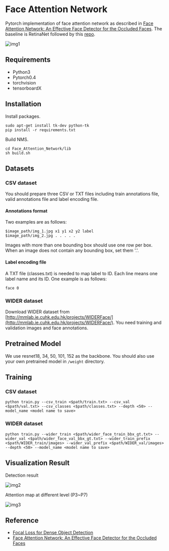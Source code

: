 # Face Attention Network

Pytorch implementation of face attention network as described in [Face Attention Network: An Effective Face Detector for the Occluded Faces](https://arxiv.org/abs/1711.07246). The baseline is RetinaNet followed by this [repo](https://github.com/yhenon/pytorch-retinanet).

![img1](https://github.com/rainofmine/face_attention_network/blob/master/img/1.png)

## Requirements

- Python3
- Pytorch0.4
- torchvision
- tensorboardX

## Installation

Install packages.

```
sudo apt-get install tk-dev python-tk
pip install -r requirements.txt
```

Build NMS.

```
cd Face_Attention_Network/lib
sh build.sh
```

## Datasets

### CSV dataset
You should prepare three CSV or TXT files including train annotations file, valid annotations file and label encoding file.

#### Annotations format
Two examples are as follows:

```
$image_path/img_1.jpg x1 y1 x2 y2 label
$image_path/img_2.jpg . . . . .
```

Images with more than one bounding box should use one row per box. When an image does not contain any bounding box, set them '.'. 

#### Label encoding file
A TXT file (classes.txt) is needed to map label to ID. Each line means one label name and its ID. One example is as follows:

```
face 0
```

### WIDER dataset

Download WIDER dataset from [http://mmlab.ie.cuhk.edu.hk/projects/WIDERFace/](http://mmlab.ie.cuhk.edu.hk/projects/WIDERFace/).
You need training and validation images and face annotations. 

## Pretrained Model

We use resnet18, 34, 50, 101, 152 as the backbone. You should also use your own pretrained model in `/weight` directory.

## Training

### CSV dataset

```
python train.py --csv_train <$path/train.txt> --csv_val <$path/val.txt> --csv_classes <$path/classes.txt> --depth <50> --model_name <model name to save>
```

### WIDER dataset

```
python train.py --wider_train <$path/wider_face_train_bbx_gt.txt> --wider_val <$path/wider_face_val_bbx_gt.txt> --wider_train_prefix <$path/WIDER_train/images> --wider_val_prefix <$path/WIDER_val/images> --depth <50> --model_name <model name to save>
```

## Visualization Result
Detection result

![img2](https://github.com/rainofmine/face_attention_network/blob/master/img/2.png)

Attention map at different level (P3~P7)

![img3](https://github.com/rainofmine/face_attention_network/blob/master/img/3.png)

## Reference

- [Focal Loss for Dense Object Detection](https://arxiv.org/abs/1708.02002)
- [Face Attention Network: An Effective Face Detector for the Occluded Faces](https://arxiv.org/abs/1711.07246)